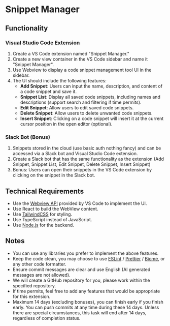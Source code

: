 # Snippet Manager

## Functionality

### Visual Studio Code Extension

1. Create a VS Code extension named "Snippet Manager."
2. Create a new view container in the VS Code sidebar and name it "Snippet Manager".
3. Use Webview to display a code snippet management tool UI in the sidebar.
4. The UI should include the following features:
   - **Add Snippet**: Users can input the name, description, and content of a code snippet and save it.
   - **Snippet List**: Display all saved code snippets, including names and descriptions (support search and filtering if time permits).
   - **Edit Snippet**: Allow users to edit saved code snippets.
   - **Delete Snippet**: Allow users to delete unwanted code snippets.
   - **Insert Snippet**: Clicking on a code snippet will insert it at the current cursor position in the open editor (optional).

### Slack Bot (Bonus)

1. Snippets stored in the cloud (use basic auth nothing fancy) and can be accessed via a Slack bot and Visual Studio Code extension.
2. Create a Slack bot that has the same functionality as the extension (Add Snippet, Snippet List, Edit Snippet, Delete Snippet, Insert Snippet)
3. Bonus: Users can open their snippets in the VS Code extension by clicking on the snippet in the Slack bot.

## Technical Requirements

- Use the [Webview API](https://code.visualstudio.com/api/extension-guides/webview) provided by VS Code to implement the UI.
- Use React to build the WebView content.
- Use [TailwindCSS](https://tailwindcss.com/) for styling.
- Use TypeScript instead of JavaScript.
- Use [Node.js](https://nodejs.org/) for the backend.

## Notes

- You can use any libraries you prefer to implement the above features.
- Keep the code clean, you may choose to use [ESLint](https://eslint.org/) / [Prettier](https://prettier.io/) / [Biome](https://biomejs.dev/), or any other code formatter.
- Ensure commit messages are clear and use English (AI generated messages are not allowed).
- We will create a GitHub repository for you, please work within the specified repository.
- If time permits, feel free to add any features that would be appropriate for this extension.
- Maximum 14 days (excluding bonuses), you can finish early if you finish early. You can push commits at any time during these 14 days. Unless there are special circumstances, this task will end after 14 days, regardless of completion status.
